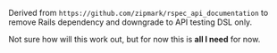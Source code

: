 Derived from `https://github.com/zipmark/rspec_api_documentation` to
remove Rails dependency and downgrade to API testing DSL only.

Not sure how will this work out, but for now this is **all I need** for now.
